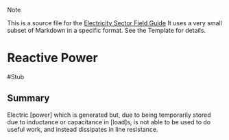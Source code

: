> [!NOTE] 
> This is a source file for the [Electricity Sector Field Guide](https://grahamlea.github.io/Electricity-Sector-Field-Guide/)
> It uses a very small subset of Markdown in a specific format. See the Template for details.

# Reactive Power
#Stub


## Summary

Electric [power] which is generated but, due to being temporarily stored due to inductance or capacitance
in [load]s, is not able to be used to do useful work, and instead dissipates in line resistance.

